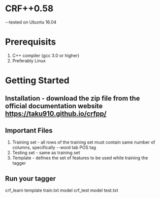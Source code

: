 # CRF++0.58
--tested on Ubuntu 16.04

# Prerequisits
1. C++ compiler (gcc 3.0 or higher)
2. Preferably Linux

# Getting Started
## Installation - download the zip file from the official documentation website https://taku910.github.io/crfpp/

## Important Files
1. Training set - all rows of the training set must contain same number of columns, specifically --word tab POS tag
2. Testing set - same as training set
3. Template - defines the set of features to be used while training the tagger

## Run your tagger
crf_learn template train.txt model
crf_test model test.txt
